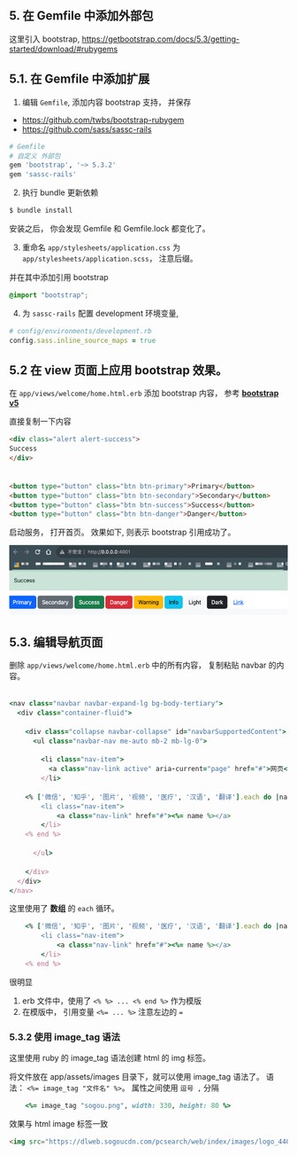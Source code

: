 ## 5. 在 Gemfile 中添加外部包

这里引入 bootstrap, https://getbootstrap.com/docs/5.3/getting-started/download/#rubygems


## 5.1. 在 Gemfile 中添加扩展

1. 编辑 `Gemfile`, 添加内容 bootstrap 支持， 并保存

+ https://github.com/twbs/bootstrap-rubygem
+ https://github.com/sass/sassc-rails

```ruby
# Gemfile
# 自定义 外部包
gem 'bootstrap', '~> 5.3.2'
gem 'sassc-rails'
```

2. 执行 bundle 更新依赖

```bash
$ bundle install
```

安装之后， 你会发现 Gemfile 和 Gemfile.lock 都变化了。

3. 重命名 `app/stylesheets/application.css` 为  `app/stylesheets/application.scss`， 注意后缀。

并在其中添加引用 bootstrap

```css
@import "bootstrap";
```

4. 为 `sassc-rails` 配置 development 环境变量, 

```ruby
# config/environments/development.rb
config.sass.inline_source_maps = true
```


## 5.2 在 view 页面上应用 bootstrap 效果。


在 `app/views/welcome/home.html.erb` 添加 bootstrap 内容， 参考 [**bootstrap v5**](https://getbootstrap.com/docs/5.3/components/navbar/) 


直接复制一下内容

```html
<div class="alert alert-success">
Success
</div>


<button type="button" class="btn btn-primary">Primary</button>
<button type="button" class="btn btn-secondary">Secondary</button>
<button type="button" class="btn btn-success">Success</button>
<button type="button" class="btn btn-danger">Danger</button>

```

启动服务， 打开首页。 效果如下, 则表示 bootstrap 引用成功了。

![](./images/05-bootstrap-demo.jpg)


## 5.3. 编辑导航页面

删除 `app/views/welcome/home.html.erb` 中的所有内容， 复制粘贴 navbar 的内容。 

```ruby

<nav class="navbar navbar-expand-lg bg-body-tertiary">
  <div class="container-fluid">

    <div class="collapse navbar-collapse" id="navbarSupportedContent">
      <ul class="navbar-nav me-auto mb-2 mb-lg-0">

        <li class="nav-item">
          <a class="nav-link active" aria-current="page" href="#">网页</a>
        </li>

    <% ['微信', '知乎', '图片', '视频', '医疗', '汉语', '翻译'].each do |name| %>
        <li class="nav-item">
            <a class="nav-link" href="#"><%= name %></a>
        </li>
    <% end %>

      </ul>

    </div>
  </div>
</nav>

```

这里使用了 **数组** 的 `each` 循环。

```ruby
    <% ['微信', '知乎', '图片', '视频', '医疗', '汉语', '翻译'].each do |name| %>
        <li class="nav-item">
            <a class="nav-link" href="#"><%= name %></a>
        </li>
    <% end %>
```

很明显

1. erb 文件中，使用了 `<% %> ... <% end %>` 作为模版
2. 在模版中， 引用变量 `<%= ... %>` 注意左边的 `=`


### 5.3.2 使用 image_tag 语法

这里使用 ruby 的 image_tag 语法创建 html 的 img 标签。

将文件放在 app/assets/images 目录下，就可以使用 image_tag 语法了。
语法： `<%= image_tag "文件名" %>`。  属性之间使用 `逗号 ,` 分隔

```ruby
    <%= image_tag "sogou.png", width: 330, height: 80 %>
```
效果与 html image 标签一致

```html
<img src="https://dlweb.sogoucdn.com/pcsearch/web/index/images/logo_440x140_31de1d2.png?v=d6bfe569"> 
```
